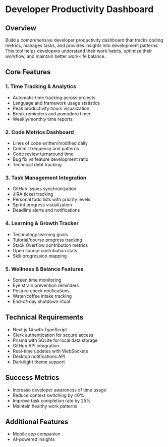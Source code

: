 # Developer Productivity Dashboard

## Overview
Build a comprehensive developer productivity dashboard that tracks coding metrics, manages tasks, and provides insights into development patterns. This tool helps developers understand their work habits, optimize their workflow, and maintain better work-life balance.

## Core Features

### 1. Time Tracking & Analytics
- Automatic time tracking across projects
- Language and framework usage statistics
- Peak productivity hours visualization
- Break reminders and pomodoro timer
- Weekly/monthly time reports

### 2. Code Metrics Dashboard
- Lines of code written/modified daily
- Commit frequency and patterns
- Code review turnaround time
- Bug fix vs feature development ratio
- Technical debt tracking

### 3. Task Management Integration
- GitHub Issues synchronization
- JIRA ticket tracking
- Personal todo lists with priority levels
- Sprint progress visualization
- Deadline alerts and notifications

### 4. Learning & Growth Tracker
- Technology learning goals
- Tutorial/course progress tracking
- Stack Overflow contribution metrics
- Open source contribution stats
- Skill progression mapping

### 5. Wellness & Balance Features
- Screen time monitoring
- Eye strain prevention reminders
- Posture check notifications
- Water/coffee intake tracking
- End-of-day shutdown ritual

## Technical Requirements
- Next.js 14 with TypeScript
- Clerk authentication for secure access
- Prisma with SQLite for local data storage
- GitHub API integration
- Real-time updates with WebSockets
- Desktop notifications API
- Dark/light theme support

## Success Metrics
- Increase developer awareness of time usage
- Reduce context switching by 40%
- Improve task completion rate by 25%
- Maintain healthy work patterns
## Additional Features
- Mobile app companion
- AI-powered insights

